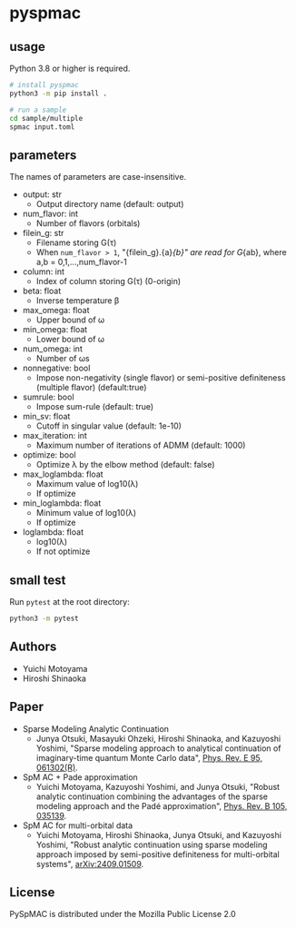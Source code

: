 # pyspmac

## usage

Python 3.8 or higher is required.

``` bash
# install pyspmac
python3 -m pip install .

# run a sample
cd sample/multiple
spmac input.toml
```

## parameters

The names of parameters are case-insensitive.

- output: str
    - Output directory name (default: output)
- num_flavor: int
    - Number of flavors (orbitals)
- filein_g: str
    - Filename storing G(τ)
    - When `num_flavor > 1`, "{filein_g}.{a}_{b}" are read for G_{ab}, where a,b = 0,1,...,num_flavor-1
- column: int
    - Index of column storing G(τ) (0-origin)
- beta: float
    - Inverse temperature β
- max_omega: float
    - Upper bound of ω
- min_omega: float
    - Lower bound of ω
- num_omega: int
    - Number of ωs
- nonnegative: bool
    - Impose non-negativity (single flavor) or semi-positive definiteness (multiple flavor) (default:true)
- sumrule: bool
    - Impose sum-rule (default: true)
- min_sv: float
    - Cutoff in singular value (default: 1e-10)
- max_iteration: int
    - Maximum number of iterations of ADMM (default: 1000)
- optimize: bool
    - Optimize λ by the elbow method (default: false)
- max_loglambda: float
    - Maximum value of log10(λ)
    - If optimize
- min_loglambda: float
    - Minimum value of log10(λ)
    - If optimize
- loglambda: float
    - log10(λ)
    - If not optimize

## small test

Run `pytest` at the root directory:

``` bash
python3 -m pytest
```

## Authors

- Yuichi Motoyama
- Hiroshi Shinaoka

## Paper

- Sparse Modeling Analytic Continuation
    - Junya Otsuki, Masayuki Ohzeki, Hiroshi Shinaoka, and Kazuyoshi Yoshimi, "Sparse modeling approach to analytical continuation of imaginary-time quantum Monte Carlo data", [Phys. Rev. E 95, 061302(R)](https://journals.aps.org/pre/abstract/10.1103/PhysRevE.95.061302).
- SpM AC + Pade approximation
    - Yuichi Motoyama, Kazuyoshi Yoshimi, and Junya Otsuki, "Robust analytic continuation combining the advantages of the sparse modeling approach and the Padé approximation", [Phys. Rev. B 105, 035139](https://journals.aps.org/prb/abstract/10.1103/PhysRevB.105.035139).
- SpM AC for multi-orbital data
    - Yuichi Motoyama, Hiroshi Shinaoka, Junya Otsuki, and Kazuyoshi Yoshimi, "Robust analytic continuation using sparse modeling approach imposed by semi-positive definiteness for multi-orbital systems", [arXiv:2409.01509](https://arxiv.org/abs/2409.01509).

## License

PySpMAC is distributed under the Mozilla Public License 2.0
